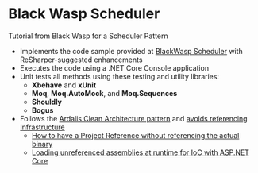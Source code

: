 # Black Wasp Scheduler
Tutorial from Black Wasp for a Scheduler Pattern

* Implements the code sample provided at [BlackWasp Scheduler](http://www.blackwasp.co.uk/Scheduler.aspx) with ReSharper-suggested enhancements
* Executes the code using a .NET Core Console application
* Unit tests all methods using these testing and utility libraries:
  * **Xbehave** and **xUnit**
  * **Moq**, **Moq.AutoMock**, and **Moq.Sequences**
  * **Shouldly**
  * **Bogus**
* Follows the [Ardalis Clean Architecture pattern](https://github.com/ardalis/CleanArchitecture) and [avoids referencing Infrastructure](https://ardalis.com/avoid-referencing-infrastructure-in-visual-studio-solutions)
  * [How to have a Project Reference without referencing the actual binary](https://blogs.msdn.microsoft.com/kirillosenkov/2015/04/04/how-to-have-a-project-reference-without-referencing-the-actual-binary/)
  * [Loading unreferenced assemblies at runtime for IoC with ASP.NET Core](https://joergweissbecker.wordpress.com/2017/12/06/loading-unreferenced-assemblies-at-runtime-for-ioc-with-asp-net-core/)
